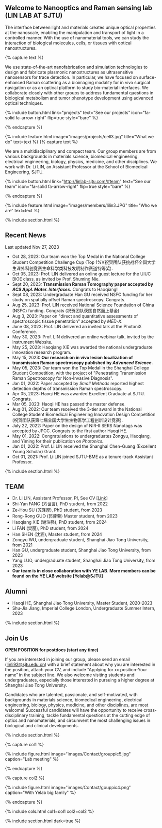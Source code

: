 ---
---

## Welcome to Nanooptics and Raman sensing lab (LIN LAB AT SJTU)

The interface between light and materials creates unique optical properties at the nanoscale, enabling the manipulation and transport of light in a controlled manner. With the use of nanomaterial tools, we can study the interaction of biological molecules, cells, or tissues with optical nanostructures. <br> 

{% capture text %}

We use state-of-the-art nanofabrication and simulation technologies to design and fabricate plasmonic nanostructures as ultrasensitive nanosensors for trace detection. In particular, we have focused on surface-enhanced Raman scattering as a bioimaging modality for in vivo surgical navigation or as an optical platform to study bio-material interfaces. We collaborate closely with other groups to address fundamental questions in biological metabolism and tumor phenotype development using advanced optical techniques.

{%
  include button.html
  link="projects"
  text="See our projects"
  icon="fa-solid fa-arrow-right"
  flip=true
  style="bare"
%}

{% endcapture %}

{%
  include feature.html
  image="images/projects/cell3.jpg"
  title="What we do"
  text=text
%}
{% capture text %}

We are a multidisciplinary and compact team. Our group members are from various backgrounds in materials science, biomedical engineering, electrical engineering, biology, physics, medicine, and other disciplines. We work with Dr. Li LIN, an Assistant Professor at the School of Biomedical Engineering, SJTU. 

{%
  include button.html
  link="http://linlab-sjtu.com/#team"
  text="See our team"
  icon="fa-solid fa-arrow-right"
  flip=true
  style="bare"
%}

{% endcapture %}

{%
  include feature.html
  image="images/members/lilin3.JPG"
  title="Who we are"
  text=text
%}

{% include section.html %}

## Recent News

Last updated Nov 27, 2023
- Oct 28, 2023: Our team won the Top Medal in the National College Student Competition Challenge Cup (Top 1%)(祝贺团队获挑战杯全国大学生课外科创竞赛生命科学类科技发明制作赛道特等奖). 
- Oct 05, 2023: Prof. LIN delivered an online guest lecture for the UIUC BIOE class, as invited by Prof. Shuming Nie. 
- Sept 20, 2023: **Transmission Raman Tomography paper accepted by *ACS Appl. Mater. Interfaces*.** Congrats to Haoqiang!
- Sept 08, 2023: Undergraduate Han GU received NSFC funding for her study on spatially offset Raman spectroscopy. Congrats.
- Aug 25, 2023: Prof. LIN received National Science Foundation of China (NSFC) funding. Congrats (祝贺团队获国自然面上基金)
- Aug 3, 2023: Paper on "direct and quantitative assessments of spectroscopic tissue penetration" accepted by *MED-X*.
- June 08, 2023: Prof. LIN delivered an invited talk at the PhotoniX Conference.
- May 30, 2023: Prof. LIN delivered an online webinar talk, invited by the Instrument Website.
- May 25, 2023: Haoqiang XIE was awarded the national undergraduate innovation research program. 
- May 15, 2023: **Our research on in vivo lesion localization of transmission Raman spectroscopy published by *Advanced Science*.**
- May 05, 2023: Our team won the Top Medal in the Shanghai College Student Competition, with the project of "Penetrating Transmission Raman Spectroscopy for Non-Invasive Diagnosis".
- Jan 01, 2022: Paper accepted by *Small Methods* reported highest detection depths of transmission Raman spectroscopy.
- Apr 05, 2023: Haoqi HE was awarded Excellent Graduate at SJTU. Congrats. 
- Mar 05, 2023: Haoqi HE has passed the master defense.
- Aug 01, 2022: Our team received the 3-tier award in the National College Student Biomedical Engineering Innovation Design Competition (祝贺团队获第七届全国大学生生物医学工程创新设计竞赛).
- July 22, 2022: Paper on the design of NIR-II SERS Nanotags was accepted by JPCC. Congrats to the first author Haoqi HE.
- May 01, 2022: Congratulations to undergraduates Zongyu, Haoqiang, and Yiming for their publication on *Photonics*.
- Jan 01, 2022: Prof. Li LIN received the Shanghai Chen-Guang (Excellent Young Scholar) Grant.
- Oct 01, 2021: Prof. Li LIN joined SJTU-BME as a tenure-track Assistant Professor.

{% include section.html %}

## TEAM
- Dr. Li LIN, Assistant Professor, PI, See CV [[Link](http://linlab-sjtu.com/CV)]
- Shi-Yan FANG (方世言), PhD student, from 2022
- Ze-Hou SU (苏泽厚), PhD student, from 2023
- Rong-Rong GUO (郭蓉蓉) Master student, from 2023
- Haoqiang XIE (谢浩强), PhD student, from 2024
- Li FAN (樊丽), PhD student, from 2024
- Han SHEN (沈涵), Master student, from 2024
- Zongyu WU, undergraduate student, Shanghai Jiao Tong University, from 2021
- Han GU, undergraduate student, Shanghai Jiao Tong University, from 2023
- Yang LUO, undergraduate student, Shanghai Jiao Tong University, from 2023
- <strong>Our team is in close collaboration with YE LAB. More members can be found on the YE LAB website [[Yelab@SJTU](http://www.yelab.sjtu.edu.cn/)]</strong>

## Alumni
- Haoqi HE, Shanghai Jiao Tong University, Master Student, 2020-2023
- Shu-Jia Jiang, Imperial College London, Undergraduate Summer Intern, 2023

{% include section.html %}

## Join Us
<strong>OPEN POSITION for postdocs (start any time)</strong>

If you are interested in joining our group, please send an email (linli92@sjtu.edu.cn) with a brief statement about why you are interested in the position, attach your CV, and include “Applying for xx position-Your name” in the subject line. We also welcome visiting students and undergraduates, especially those interested in pursuing a higher degree at Shanghai Jiao Tong University.

Candidates who are talented, passionate, and self-motivated, with backgrounds in materials science, biomedical engineering, electrical engineering, biology, physics, medicine, and other disciplines, are most welcome! Successful candidates will have the opportunity to receive cross-disciplinary training, tackle fundamental questions at the cutting edge of optics and nanomaterials, and circumvent the most challenging issues in biological and clinical developments.

{% include section.html %}

{% capture col1 %}

{% include figure.html image="images/Contact/grouppic5.jpg" caption="Lab meeting" %}

{% endcapture %}

{% capture col2 %}

{% include figure.html image="images/Contact/gouppic4.png" caption="With Yelab big family" %}

{% endcapture %}

{% include cols.html col1=col1 col2=col2 %}

{% include section.html dark=true %}



